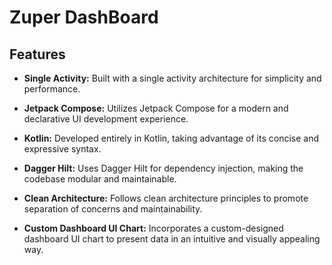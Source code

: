 
# Zuper DashBoard

## Features

* **Single Activity:** Built with a single activity architecture for simplicity and performance.

* **Jetpack Compose:** Utilizes Jetpack Compose for a modern and declarative UI development experience.

* **Kotlin:** Developed entirely in Kotlin, taking advantage of its concise and expressive syntax.

* **Dagger Hilt:** Uses Dagger Hilt for dependency injection, making the codebase modular and maintainable.

* **Clean Architecture:** Follows clean architecture principles to promote separation of concerns and maintainability.

* **Custom Dashboard UI Chart:** Incorporates a custom-designed dashboard UI chart to present data in an intuitive and visually appealing way.
